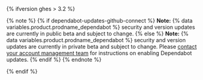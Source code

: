 {% ifversion ghes > 3.2 %}

{% note %}
{% if dependabot-updates-github-connect %}
**Note:** {% data variables.product.prodname_dependabot %} security and version updates are currently in public beta and subject to change.
{% else %}
**Note:** {% data variables.product.prodname_dependabot %} security and version updates are currently in private beta and subject to change. Please [contact your account management team](https://enterprise.github.com/contact) for instructions on enabling Dependabot updates.
{% endif %}
{% endnote %}

{% endif %}
